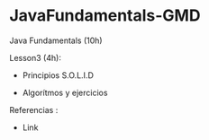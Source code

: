 # JavaFundamentals-GMD
Java Fundamentals (10h)

Lesson3 (4h):

- Principios S.O.L.I.D

- Algorítmos y ejercicios

Referencias :

- Link



